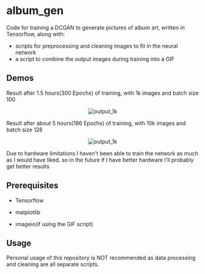 # album_gen
 
Code for training a DCGAN to generate pictures of album art, written in Tensorflow, along with:
* scripts for preprocessing and cleaning images to fit in the neural network
* a script to combine the output images during training into a GIF

Demos
-----


Result after 1.5 hours(300 Epochs) of training, with 1k images and batch size 100
<p align="center">
 <img src="/output_gifs/output_1k.gif" title="output_1k" alt="output_1k">
</p>

Result after about 5 hours(186 Epochs) of training, with 10k images and batch size 128
<p align="center">
 <img src="/output_gifs/output_10k.gif" title="output_1k" alt="output_1k">
</p>

Due to hardware limitations I haven't been able to train the network as much as I would have liked, so in the future if I have better hardware I'll probably get better results

Prerequisites
-----
* Tensorflow

* matplotlib

* imageio(if using the GIF script)

Usage
-----
Personal usage of this repository is NOT recommended as data processing and cleaning are all separate scripts.
